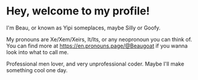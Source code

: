 # Hey, welcome to my profile!

I'm Beau, or known as Yipi someplaces, maybe Silly or Goofy.

My pronouns are Xe/Xem/Xeirs, It/Its, or any neopronoun you can think of. You can find more at https://en.pronouns.page/@Beaugoat if you wanna look into what to call me.

Professional men lover, and very unprofessional coder. Maybe I'll make something cool one day.
